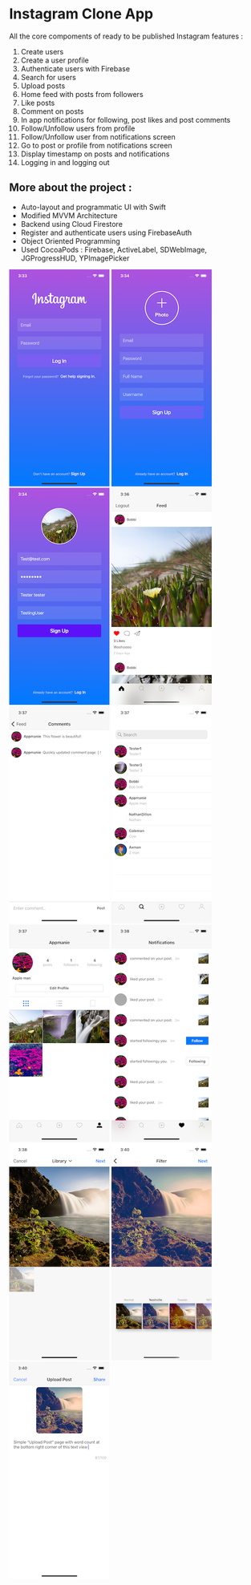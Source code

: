 # Instagram Clone App 

All the core compoments of ready to be published Instagram features :

1. Create users
2. Create a user profile
3. Authenticate users with Firebase
4. Search for users
5. Upload posts
6. Home feed with posts from followers
7. Like posts
8. Comment on posts 
9. In app notifications for following, post likes and post comments
10. Follow/Unfollow users from profile
11. Follow/Unfollow user from notifications screen
12. Go to post or profile from notifications screen
13. Display timestamp on posts and notifications
14. Logging in and logging out


## More about the project :

* Auto-layout and programmatic UI with Swift
* Modified MVVM Architecture
* Backend using Cloud Firestore
* Register and authenticate users using FirebaseAuth
* Object Oriented Programming 
* Used CocoaPods : Firebase, ActiveLabel, SDWebImage, JGProgressHUD, YPImagePicker

![login](Documentation/login.png)
![register](Documentation/register.png)
![register_filled](Documentation/register_filled.png)
![feed](Documentation/feed.png)
![commentPage](Documentation/commentPage.png)
![userSearch](Documentation/userSearch.png)
![profile](Documentation/profile.png)
![notification](Documentation/notification.png)
![photoSelect](Documentation/photoSelect.png)
![photo_filter](Documentation/photo_filter.png)
![posting_page](Documentation/posting_page.png)
